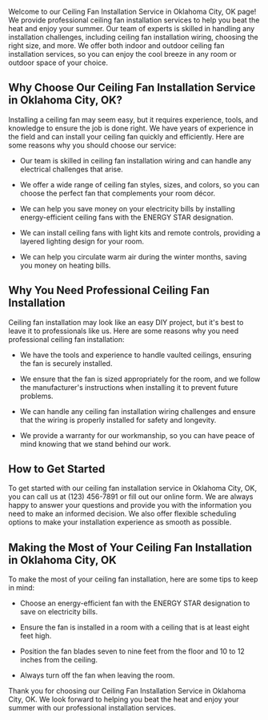 Welcome to our Ceiling Fan Installation Service in Oklahoma City, OK page! We provide professional ceiling fan installation services to help you beat the heat and enjoy your summer. Our team of experts is skilled in handling any installation challenges, including ceiling fan installation wiring, choosing the right size, and more. We offer both indoor and outdoor ceiling fan installation services, so you can enjoy the cool breeze in any room or outdoor space of your choice.

## Why Choose Our Ceiling Fan Installation Service in Oklahoma City, OK?

Installing a ceiling fan may seem easy, but it requires experience, tools, and knowledge to ensure the job is done right. We have years of experience in the field and can install your ceiling fan quickly and efficiently. Here are some reasons why you should choose our service:

-   Our team is skilled in ceiling fan installation wiring and can handle any electrical challenges that arise.
    
-   We offer a wide range of ceiling fan styles, sizes, and colors, so you can choose the perfect fan that complements your room décor.
    
-   We can help you save money on your electricity bills by installing energy-efficient ceiling fans with the ENERGY STAR designation.
    
-   We can install ceiling fans with light kits and remote controls, providing a layered lighting design for your room.
    
-   We can help you circulate warm air during the winter months, saving you money on heating bills.


## Why You Need Professional Ceiling Fan Installation

Ceiling fan installation may look like an easy DIY project, but it's best to leave it to professionals like us. Here are some reasons why you need professional ceiling fan installation:

-   We have the tools and experience to handle vaulted ceilings, ensuring the fan is securely installed.
    
-   We ensure that the fan is sized appropriately for the room, and we follow the manufacturer's instructions when installing it to prevent future problems.
    
-   We can handle any ceiling fan installation wiring challenges and ensure that the wiring is properly installed for safety and longevity.
    
-   We provide a warranty for our workmanship, so you can have peace of mind knowing that we stand behind our work.


## How to Get Started

To get started with our ceiling fan installation service in Oklahoma City, OK, you can call us at (123) 456-7891 or fill out our online form. We are always happy to answer your questions and provide you with the information you need to make an informed decision. We also offer flexible scheduling options to make your installation experience as smooth as possible.


## Making the Most of Your Ceiling Fan Installation in Oklahoma City, OK

To make the most of your ceiling fan installation, here are some tips to keep in mind:

-   Choose an energy-efficient fan with the ENERGY STAR designation to save on electricity bills.
    
-   Ensure the fan is installed in a room with a ceiling that is at least eight feet high.
    
-   Position the fan blades seven to nine feet from the floor and 10 to 12 inches from the ceiling.
    
-   Always turn off the fan when leaving the room.

Thank you for choosing our Ceiling Fan Installation Service in Oklahoma City, OK. We look forward to helping you beat the heat and enjoy your summer with our professional installation services.
